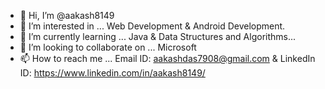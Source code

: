 - 👋 Hi, I’m @aakash8149
- 👀 I’m interested in ... Web Development & Android Development.
- 🌱 I’m currently learning ... Java & Data Structures and Algorithms...
- 💞️ I’m looking to collaborate on ... Microsoft
- 📫 How to reach me ... Email ID: aakashdas7908@gmail.com & LinkedIn ID: https://www.linkedin.com/in/aakash8149/
<!---
aakash8149/aakash8149 is a ✨ special ✨ repository because its `README.md` (this file) appears on your GitHub profile.
You can click the Preview link to take a look at your changes.
--->
